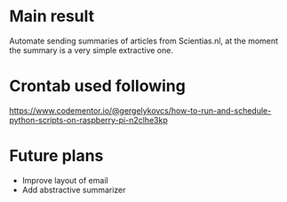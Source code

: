 # Main result
Automate sending summaries of articles from Scientias.nl, at the moment the summary is a very simple extractive one. 

# Crontab used following
https://www.codementor.io/@gergelykovcs/how-to-run-and-schedule-python-scripts-on-raspberry-pi-n2clhe3kp

# Future plans
- Improve layout of email
- Add abstractive summarizer

